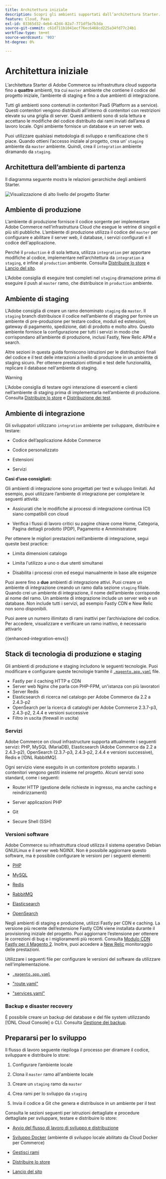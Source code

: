 ```yaml
---
title: Architettura iniziale
description: Scopri gli ambienti supportati dall’architettura Starter.
feature: Cloud, Paas
exl-id: 03365d32-4eb4-42d4-82a7-771df5e7b3da
source-git-commit: c61d711b1041ecf76ec6468cd225a34fd77c24b1
workflow-type: tm+mt
source-wordcount: '903'
ht-degree: 0%

---
```


# Architettura iniziale

L’architettura Starter di Adobe Commerce su infrastruttura cloud supporta fino a **quattro** ambienti, tra cui `master` ambiente che contiene il codice del progetto iniziale, l’ambiente di staging e fino a due ambienti di integrazione.

Tutti gli ambienti sono contenuti in contenitori PaaS (Platform as a service). Questi contenitori vengono distribuiti all&#39;interno di contenitori con restrizioni elevate su una griglia di server. Questi ambienti sono di sola lettura e accettano le modifiche del codice distribuito dai rami inviati dall’area di lavoro locale. Ogni ambiente fornisce un database e un server web.

Puoi utilizzare qualsiasi metodologia di sviluppo e ramificazione che ti piace. Quando ottieni l’accesso iniziale al progetto, crea un’ `staging` ambiente da `master` ambiente. Quindi, crea il `integration` ambiente diramando da `staging`.

## Architettura dell’ambiente di partenza

Il diagramma seguente mostra le relazioni gerarchiche degli ambienti Starter.

![Visualizzazione di alto livello del progetto Starter](../../assets/starter/architecture.png)

## Ambiente di produzione

L’ambiente di produzione fornisce il codice sorgente per implementare Adobe Commerce nell’infrastruttura Cloud che esegue le vetrine di singoli e più siti pubbliche. L’ambiente di produzione utilizza il codice del `master` per configurare e abilitare il server web, il database, i servizi configurati e il codice dell&#39;applicazione.

Perché il `production` è di sola lettura, utilizza `integration` per apportare modifiche al codice, implementare nell’architettura da `integration` a `staging`, e infine al `production` ambiente. Consulta [Distribuire lo store](../deploy/staging-production.md) e [Lancio del sito](../launch/overview.md).

L’Adobe consiglia di eseguire test completi nel `staging` diramazione prima di eseguire il push al `master` ramo, che distribuisce in `production` ambiente.

## Ambiente di staging

L’Adobe consiglia di creare un ramo denominato `staging` da `master`. Il `staging` branch distribuisce il codice nell’ambiente di staging per fornire un ambiente di pre-produzione per testare codice, moduli ed estensioni, gateway di pagamento, spedizione, dati di prodotto e molto altro. Questo ambiente fornisce la configurazione per tutti i servizi in modo che corrispondano all’ambiente di produzione, inclusi Fastly, New Relic APM e search.

Altre sezioni in questa guida forniscono istruzioni per le distribuzioni finali del codice e il test delle interazioni a livello di produzione in un ambiente di staging sicuro. Per ottenere prestazioni ottimali e test delle funzionalità, replicare il database nell&#39;ambiente di staging.

>[!WARNING]
>
>L’Adobe consiglia di testare ogni interazione di esercenti e clienti nell’ambiente di staging prima di implementarla nell’ambiente di produzione. Consulta [Distribuire lo store](../deploy/staging-production.md) e [Distribuzione dei test](../test/staging-and-production.md).

## Ambiente di integrazione

Gli sviluppatori utilizzano `integration` ambiente per sviluppare, distribuire e testare:

- Codice dell’applicazione Adobe Commerce

- Codice personalizzato

- Estensioni

- Servizi

**Casi d’uso consigliati:**

Gli ambienti di integrazione sono progettati per test e sviluppo limitati. Ad esempio, puoi utilizzare l’ambiente di integrazione per completare le seguenti attività:

- Assicurati che le modifiche ai processi di integrazione continua (CI) siano compatibili con cloud

- Verifica i flussi di lavoro critici su pagine chiave come Home, Categoria, Pagina dettagli prodotto (PDP), Pagamento e Amministratore

Per ottenere le migliori prestazioni nell’ambiente di integrazione, segui queste best practice:

- Limita dimensioni catalogo

- Limita l&#39;utilizzo a uno o due utenti simultanei

- Disabilita i processi cron ed esegui manualmente in base alle esigenze

Puoi avere fino a **due** ambienti di integrazione attivi. Puoi creare un ambiente di integrazione creando un ramo dalla sezione `staging` filiale. Quando crei un ambiente di integrazione, il nome dell’ambiente corrisponde al nome del ramo. Un ambiente di integrazione include un server web e un database. Non include tutti i servizi, ad esempio Fastly CDN e New Relic non sono disponibili.

Puoi avere un numero illimitato di rami inattivi per l’archiviazione del codice. Per accedere, visualizzare e verificare un ramo inattivo, è necessario attivarlo

{{enhanced-integration-envs}}

## Stack di tecnologia di produzione e staging

Gli ambienti di produzione e staging includono le seguenti tecnologie. Puoi modificare e configurare queste tecnologie tramite il [`.magento.app.yaml`](../application/configure-app-yaml.md) file.

- Fastly per il caching HTTP e CDN
- Server web Nginx che parla con PHP-FPM, un&#39;istanza con più lavoratori
- Server Redis
- Elasticsearch di ricerca nel catalogo per Adobe Commerce da 2.2 a 2.4.3-p2
- OpenSearch per la ricerca di cataloghi per Adobe Commerce 2.3.7-p3, 2.4.3-p2, 2.4.4 e versioni successive
- Filtro in uscita (firewall in uscita)

### Servizi

Adobe Commerce on cloud infrastructure supporta attualmente i seguenti servizi: PHP, MySQL (MariaDB), Elasticsearch (Adobe Commerce da 2.2 a 2.4.3-p2), OpenSearch (2.3.7-p3, 2.4.3-p2, 2.4.4 e versioni successive), Redis e [!DNL RabbitMQ].

Ogni servizio viene eseguito in un contenitore protetto separato. I contenitori vengono gestiti insieme nel progetto. Alcuni servizi sono standard, come i seguenti:

- Router HTTP (gestione delle richieste in ingresso, ma anche caching e reindirizzamenti)

- Server applicazioni PHP

- Git

- Secure Shell (SSH)

### Versioni software

Adobe Commerce su infrastruttura cloud utilizza il sistema operativo Debian GNU/Linux e il server web NGINX. Non è possibile aggiornare questo software, ma è possibile configurare le versioni per i seguenti elementi:

- [PHP](../application/php-settings.md)

- [MySQL](../services/mysql.md)

- [Redis](../services/redis.md)

- [RabbitMQ](../services/rabbitmq.md)

- [Elasticsearch](../services/elasticsearch.md)

- [OpenSearch](../services/opensearch.md)

Negli ambienti di staging e produzione, utilizzi Fastly per CDN e caching. La versione più recente dell’estensione Fastly CDN viene installata durante il provisioning iniziale del progetto. Puoi aggiornare l’estensione per ottenere le correzioni di bug e i miglioramenti più recenti. Consulta [Modulo CDN Fastly per il Magento 2](https://github.com/fastly/fastly-magento2). Inoltre, puoi accedere a [New Relic](../monitor/account-management.md) monitoraggio delle prestazioni.

Utilizzare i seguenti file per configurare le versioni del software da utilizzare nell&#39;implementazione.

- [`.magento.app.yaml`](../application/configure-app-yaml.md)

- [&quot;route.yaml&quot;](../routes/routes-yaml.md)

- [&quot;services.yaml&quot;](../services/services-yaml.md)

### Backup e disaster recovery

È possibile creare un backup del database e del file system utilizzando [!DNL Cloud Console] o CLI. Consulta [Gestione dei backup](../storage/snapshots.md).

## Prepararsi per lo sviluppo

Il flusso di lavoro seguente riepiloga il processo per diramare il codice, sviluppare e distribuire lo store:

1. Configurare l’ambiente locale

1. Clona il `master` ramo all&#39;ambiente locale

1. Creare un `staging` ramo da `master`

1. Crea rami per lo sviluppo da `staging`

1. Invia il codice a Git che genera e distribuisce in un ambiente per il test

Consulta le sezioni seguenti per istruzioni dettagliate e procedure dettagliate per sviluppare, testare e distribuire lo store:

- [Avvio del flusso di lavoro di sviluppo e distribuzione](starter-develop-deploy-workflow.md)

- [Sviluppo Docker](../dev-tools/cloud-docker.md) (ambiente di sviluppo locale abilitato da Cloud Docker per Commerce)

- [Gestisci rami](../project/console-branches.md)

- [Distribuire lo store](../deploy/staging-production.md)

- [Lancio del sito](../launch/overview.md)
